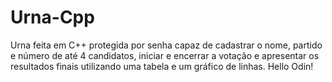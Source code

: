 # Urna-Cpp
Urna feita em C++ protegida por senha capaz de cadastrar o nome, partido e número de até 4 candidatos, iniciar e encerrar a votação e apresentar os resultados finais utilizando uma tabela e um gráfico de linhas.
Hello Odin!